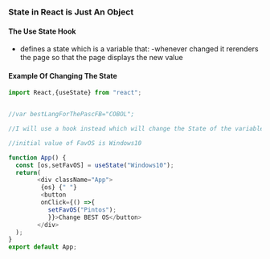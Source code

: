 ### State in React is Just An Object


#### The Use State Hook
- defines a state which is a variable that:
  -whenever changed it rerenders the page so that the page displays the new value

#### Example Of Changing The State
```js
import React,{useState} from "react";


//var bestLangForThePascFB="COBOL";

//I will use a hook instead which will change the State of the variable

//initial value of FavOS is Windows10

function App() {
  const [os,setFavOS] = useState("Windows10");
  return(
        <div className="App">
         {os} {" "} 
         <button 
         onClick={() =>{
           setFavOS("Pintos");
           }}>Change BEST OS</button>  
        </div>
  );
}
export default App;


```